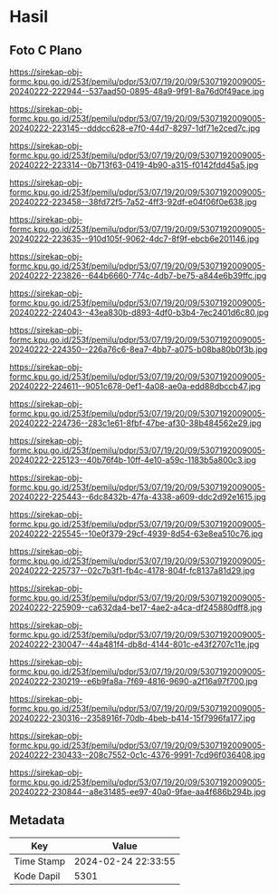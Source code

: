 # Hasil

## Foto C Plano

https://sirekap-obj-formc.kpu.go.id/253f/pemilu/pdpr/53/07/19/20/09/5307192009005-20240222-222944--537aad50-0895-48a9-9f91-8a76d0f49ace.jpg

https://sirekap-obj-formc.kpu.go.id/253f/pemilu/pdpr/53/07/19/20/09/5307192009005-20240222-223145--dddcc628-e7f0-44d7-8297-1df71e2ced7c.jpg

https://sirekap-obj-formc.kpu.go.id/253f/pemilu/pdpr/53/07/19/20/09/5307192009005-20240222-223314--0b713f63-0419-4b90-a315-f0142fdd45a5.jpg

https://sirekap-obj-formc.kpu.go.id/253f/pemilu/pdpr/53/07/19/20/09/5307192009005-20240222-223458--38fd72f5-7a52-4ff3-92df-e04f06f0e638.jpg

https://sirekap-obj-formc.kpu.go.id/253f/pemilu/pdpr/53/07/19/20/09/5307192009005-20240222-223635--910d105f-9062-4dc7-8f9f-ebcb6e201146.jpg

https://sirekap-obj-formc.kpu.go.id/253f/pemilu/pdpr/53/07/19/20/09/5307192009005-20240222-223826--644b6660-774c-4db7-be75-a844e6b39ffc.jpg

https://sirekap-obj-formc.kpu.go.id/253f/pemilu/pdpr/53/07/19/20/09/5307192009005-20240222-224043--43ea830b-d893-4df0-b3b4-7ec2401d6c80.jpg

https://sirekap-obj-formc.kpu.go.id/253f/pemilu/pdpr/53/07/19/20/09/5307192009005-20240222-224350--226a76c6-8ea7-4bb7-a075-b08ba80b0f3b.jpg

https://sirekap-obj-formc.kpu.go.id/253f/pemilu/pdpr/53/07/19/20/09/5307192009005-20240222-224611--9051c678-0ef1-4a08-ae0a-edd88dbccb47.jpg

https://sirekap-obj-formc.kpu.go.id/253f/pemilu/pdpr/53/07/19/20/09/5307192009005-20240222-224736--283c1e61-8fbf-47be-af30-38b484562e29.jpg

https://sirekap-obj-formc.kpu.go.id/253f/pemilu/pdpr/53/07/19/20/09/5307192009005-20240222-225123--40b76f4b-10ff-4e10-a59c-1183b5a800c3.jpg

https://sirekap-obj-formc.kpu.go.id/253f/pemilu/pdpr/53/07/19/20/09/5307192009005-20240222-225443--6dc8432b-47fa-4338-a609-ddc2d92e1615.jpg

https://sirekap-obj-formc.kpu.go.id/253f/pemilu/pdpr/53/07/19/20/09/5307192009005-20240222-225545--10e0f379-29cf-4939-8d54-63e8ea510c76.jpg

https://sirekap-obj-formc.kpu.go.id/253f/pemilu/pdpr/53/07/19/20/09/5307192009005-20240222-225737--02c7b3f1-fb4c-4178-804f-fc8137a81d29.jpg

https://sirekap-obj-formc.kpu.go.id/253f/pemilu/pdpr/53/07/19/20/09/5307192009005-20240222-225909--ca632da4-be17-4ae2-a4ca-df245880dff8.jpg

https://sirekap-obj-formc.kpu.go.id/253f/pemilu/pdpr/53/07/19/20/09/5307192009005-20240222-230047--44a481f4-db8d-4144-801c-e43f2707c11e.jpg

https://sirekap-obj-formc.kpu.go.id/253f/pemilu/pdpr/53/07/19/20/09/5307192009005-20240222-230219--e6b9fa8a-7f69-4816-9690-a2f16a97f700.jpg

https://sirekap-obj-formc.kpu.go.id/253f/pemilu/pdpr/53/07/19/20/09/5307192009005-20240222-230316--2358916f-70db-4beb-b414-15f7996fa177.jpg

https://sirekap-obj-formc.kpu.go.id/253f/pemilu/pdpr/53/07/19/20/09/5307192009005-20240222-230433--208c7552-0c1c-4376-9991-7cd96f036408.jpg

https://sirekap-obj-formc.kpu.go.id/253f/pemilu/pdpr/53/07/19/20/09/5307192009005-20240222-230844--a8e31485-ee97-40a0-9fae-aa4f686b294b.jpg


## Metadata

| Key        | Value               |
| ---------- | ------------------- |
| Time Stamp | 2024-02-24 22:33:55 |
| Kode Dapil | 5301                |



